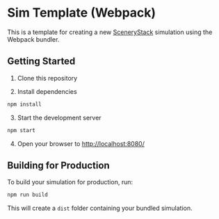 # Sim Template (Webpack)

This is a template for creating a new [SceneryStack](https://scenerystack.org/) simulation using the Webpack bundler.

## Getting Started

1. Clone this repository

2. Install dependencies

```bash
npm install
```

3. Start the development server

```bash
npm start
```

4. Open your browser to [http://localhost:8080/](http://localhost:8080/)

## Building for Production

To build your simulation for production, run:

```bash
npm run build
```

This will create a `dist` folder containing your bundled simulation.
